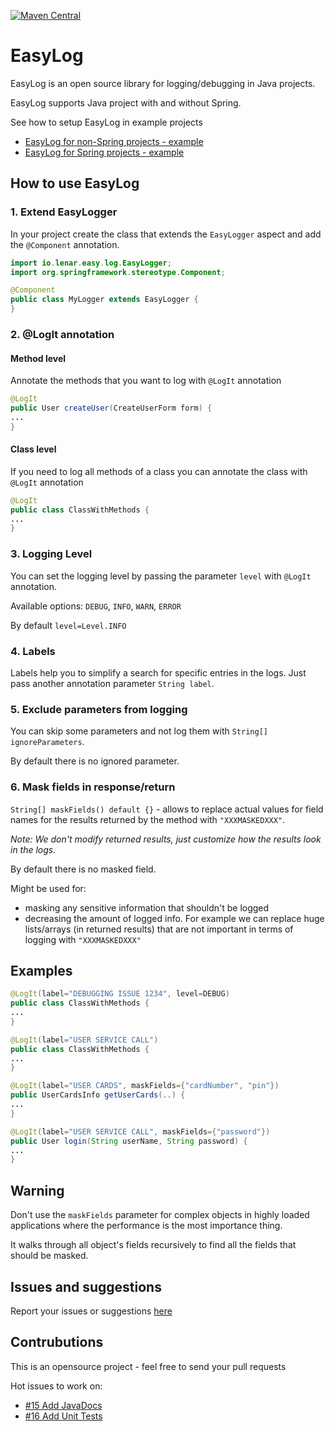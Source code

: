 [![Maven Central](https://img.shields.io/maven-central/v/io.lenar/easy-log.svg)](https://maven-badges.herokuapp.com/maven-central/io.lenar/easy-log)

# EasyLog 

EasyLog is an open source library for logging/debugging in Java projects.

EasyLog supports Java project with and without Spring.

See how to setup EasyLog in example projects
- [EasyLog for non-Spring projects - example](https://github.com/LenarBad/EasyLog-no-Spring-Example)
- [EasyLog for Spring projects - example](https://github.com/LenarBad/EasyLog-Spring-Example)

## How to use EasyLog

### 1. Extend EasyLogger

In your project create the class that extends the <code>EasyLogger</code> aspect and add the <code>@Component</code> annotation.

```java
import io.lenar.easy.log.EasyLogger;
import org.springframework.stereotype.Component;

@Component
public class MyLogger extends EasyLogger {
}
```

### 2. @LogIt annotation 

#### Method level

Annotate the methods that you want to log with <code>@LogIt</code> annotation 

```java
@LogIt
public User createUser(CreateUserForm form) {
...
}
```
#### Class level

If you need to log all methods of a class you can annotate the class with <code>@LogIt</code> annotation

 ```java
@LogIt
public class ClassWithMethods {
...
}
```

### 3. Logging Level

You can set the logging level by passing the parameter <code>level</code> with ```@LogIt``` annotation.

Available options:  ```DEBUG```, ```INFO```, ```WARN```, ```ERROR```

By default ```level=Level.INFO```

### 4. Labels

Labels help you to simplify a search for specific entries in the logs.
Just pass another annotation parameter ```String label```. 

### 5. Exclude parameters from logging

You can skip some parameters and not log them with ```String[] ignoreParameters```. 

By default there is no ignored parameter.

### 6. Mask fields in response/return

```String[] maskFields() default {}``` - allows to replace actual values for field names for the results returned by the method with ```"XXXMASKEDXXX"```.

_Note: We don't modify returned results, just customize how the results look in the logs._

By default there is no masked field.

Might be used for: 
 - masking any sensitive information that shouldn't be logged
 - decreasing the amount of logged info. For example we can replace huge lists/arrays (in returned results) that are not important in terms of logging with ```"XXXMASKEDXXX"```

## Examples

 ```java
@LogIt(label="DEBUGGING ISSUE 1234", level=DEBUG)
public class ClassWithMethods {
...
}
```

 ```java
@LogIt(label="USER SERVICE CALL")
public class ClassWithMethods {
...
}
```

 ```java
@LogIt(label="USER CARDS", maskFields={"cardNumber", "pin"})
public UserCardsInfo getUserCards(..) {
...
}
```

 ```java
@LogIt(label="USER SERVICE CALL", maskFields={"password"})
public User login(String userName, String password) {
...
}
```

## Warning

Don't use the ```maskFields``` parameter for complex objects in highly loaded applications where the performance is the most importance thing.

It walks through all object's fields recursively to find all the fields that should be masked.

## Issues and suggestions

Report your issues or suggestions [here](https://github.com/LenarBad/EasyLog/issues)

## Contrubutions

This is an opensource project - feel free to send your pull requests

Hot issues to work on:

 - [#15 Add JavaDocs](https://github.com/LenarBad/EasyLog/issues/15)
 - [#16 Add Unit Tests](https://github.com/LenarBad/EasyLog/issues/16)
